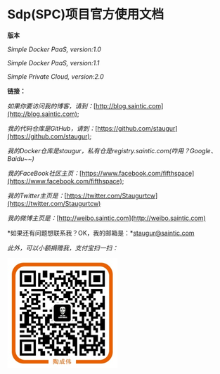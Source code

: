 # **Sdp(SPC)项目官方使用文档**

**版本**

*Simple Docker PaaS, version:1.0*

*Simple Docker PaaS, version:1.1*

*Simple Private Cloud, version:2.0*

**链接：**

*如果你要访问我的博客，请到：*[http://blog.saintic.com](http://blog.saintic.com);

*我的代码仓库是GitHub，请到：*[https://github.com/staugur](https://github.com/staugur);

*我的Docker仓库是staugur，私有仓是registry.saintic.com(咋用？Google、Baidu~~)*

*我的FaceBook社区主页：*[https://www.facebook.com/fifthspace](https://www.facebook.com/fifthspace);

*我的Twitter主页是：*[https://twitter.com/Staugurtcw](https://twitter.com/Staugurtcw)

*我的微博主页是：*[http://weibo.saintic.com](http://weibo.saintic.com)

*如果还有问题想联系我？OK，我的邮箱是：*staugur@saintic.com

*此外，可以小额捐赠我，支付宝扫一扫：*

![](imgs/alipay.jpg)


